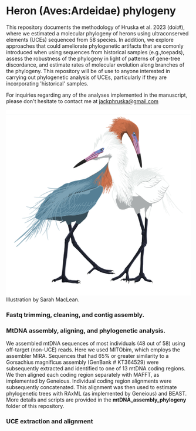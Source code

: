 # Heron (Aves:Ardeidae) phylogeny 

This repository documents the methodology of Hruska et al. 2023 (doi:#), where we estimated a molecular phylogeny of herons using ultraconserved elements (UCEs) sequenced from 58 species. In addition, we explore approaches that could ameliorate phylogenetic artifacts that are comonly introduced when using sequences from historical samples (e.g.,toepads), assess the robustness of the phylogeny in light of patterns of gene-tree discordance, and estimate rates of molecular evolution along branches of the phylogeny. This repository will be of use to anyone interested in carrying out phylogenetic analysis of UCEs, particularly if they are incorporating 'historical' samples.   

For inquiries regarding any of the analyses implemented in the manuscript, please don't hesitate to contact me at jackphruska@gmail.com

![Illustration of Reddish Egret (Egretta rufescens)](https://github.com/jphruska/Ardeidae/blob/master/reddish_egret.jpg)
Illustration by Sarah MacLean. 

### Fastq trimming, cleaning, and contig assembly. 

### MtDNA assembly, aligning, and phylogenetic analysis. 

We assembled mtDNA sequences of most individuals (48 out of 58) using off-target (non-UCE) reads. Here we used MITObim, which employs the assembler MIRA. Sequences that had 65% or greater similarity to a Gorsachius magnificus assembly (GenBank # KT364529) were subsequently extracted and identified to one of 13 mtDNA coding regions. We then aligned each coding region separately with MAFFT, as implemented by Geneious. Individual coding region alignments were subsequently concatenated. This alignment was then used to estimate phylogenetic trees with RAxML (as implemented by Geneious) and BEAST. More details and scripts are provided in the **mtDNA_assembly_phylogeny** folder of this repository. 

### UCE extraction and alignment



